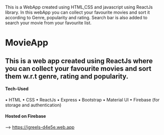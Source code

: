 This is a WebApp created using HTML,CSS and javascript using ReactJs library.
In this webApp you can collect your favourite movies and sort it according to Genre, popularity and rating.
Search bar is also added to search your movie from your favourite list.

# MovieApp
##  This is a web app created using ReactJs where you can collect your favourite movies and sort them w.r.t genre, rating and popularity.
#### Tech-Used
• HTML
• CSS
• ReactJs
• Express
• Bootstrap
• Material UI
• Firebase (for storage and authentication)

#### Hosted on Firebase
--> https://igreels-d4e5e.web.app

